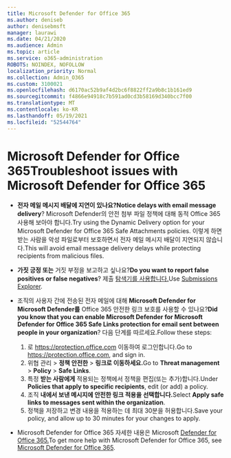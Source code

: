 ```yaml
---
title: Microsoft Defender for Office 365
ms.author: deniseb
author: denisebmsft
manager: laurawi
ms.date: 04/21/2020
ms.audience: Admin
ms.topic: article
ms.service: o365-administration
ROBOTS: NOINDEX, NOFOLLOW
localization_priority: Normal
ms.collection: Admin_O365
ms.custom: 3100021
ms.openlocfilehash: d6170ac52b9af4d2bc6f8822ff2a9b8c1b161ed9
ms.sourcegitcommit: f4866e94918c7b591ad0cd3b58169d340bcc7f00
ms.translationtype: MT
ms.contentlocale: ko-KR
ms.lasthandoff: 05/19/2021
ms.locfileid: "52544764"
---
```

# <a name="troubleshoot-issues-with-microsoft-defender-for-office-365"></a><span data-ttu-id="bdcc9-102">Microsoft Defender for Office 365</span><span class="sxs-lookup"><span data-stu-id="bdcc9-102">Troubleshoot issues with Microsoft Defender for Office 365</span></span>

- <span data-ttu-id="bdcc9-103">**전자 메일 메시지 배달에 지연이 있나요?**</span><span class="sxs-lookup"><span data-stu-id="bdcc9-103">**Notice delays with email message delivery**?</span></span> <span data-ttu-id="bdcc9-104">Microsoft Defender의 안전 첨부 파일 정책에 대해 동적 Office 365 사용해 보아야 합니다.</span><span class="sxs-lookup"><span data-stu-id="bdcc9-104">Try using the Dynamic Delivery option for your Microsoft Defender for Office 365 Safe Attachments policies.</span></span> <span data-ttu-id="bdcc9-105">이렇게 하면 받는 사람을 악성 파일로부터 보호하면서 전자 메일 메시지 배달이 지연되지 않습니다.</span><span class="sxs-lookup"><span data-stu-id="bdcc9-105">This will avoid email message delivery delays while protecting recipients from malicious files.</span></span>
- <span data-ttu-id="bdcc9-106">**가짓 긍정 또는** 거짓 부정을 보고하고 싶나요?</span><span class="sxs-lookup"><span data-stu-id="bdcc9-106">**Do you want to report false positives or false negatives**?</span></span> <span data-ttu-id="bdcc9-107">제출 [탐색기를 사용합니다.](https://protection.office.com/reportsubmission)</span><span class="sxs-lookup"><span data-stu-id="bdcc9-107">Use [Submissions Explorer](https://protection.office.com/reportsubmission).</span></span>
- <span data-ttu-id="bdcc9-108">조직의 사용자 간에 전송된 전자 메일에 대해 **Microsoft Defender for Microsoft Defender를** Office 365 안전한 링크 보호를 사용할 수 있나요?</span><span class="sxs-lookup"><span data-stu-id="bdcc9-108">**Did you know that you can enable Microsoft Defender for Microsoft Defender for Office 365 Safe Links protection for email sent between people in your organization**?</span></span> <span data-ttu-id="bdcc9-109">다음 단계를 따르세요.</span><span class="sxs-lookup"><span data-stu-id="bdcc9-109">Follow these steps:</span></span>
    1. <span data-ttu-id="bdcc9-110">로 https://protection.office.com 이동하여 로그인합니다.</span><span class="sxs-lookup"><span data-stu-id="bdcc9-110">Go to https://protection.office.com, and sign in.</span></span>
    2. <span data-ttu-id="bdcc9-111">위협 관리  >  **정책 안전한**  >  **링크로 이동하세요.**</span><span class="sxs-lookup"><span data-stu-id="bdcc9-111">Go to **Threat management** > **Policy** > **Safe Links**.</span></span>
    3. <span data-ttu-id="bdcc9-112">특정 **받는 사람에게** 적용되는 정책에서 정책을 편집(또는 추가)합니다.</span><span class="sxs-lookup"><span data-stu-id="bdcc9-112">Under **Policies that apply to specific recipients**, edit (or add) a policy.</span></span>
    4. <span data-ttu-id="bdcc9-113">조직 **내에서 보낸 메시지에 안전한 링크 적용을 선택합니다.**</span><span class="sxs-lookup"><span data-stu-id="bdcc9-113">Select **Apply safe links to messages sent within the organization**.</span></span>
    5. <span data-ttu-id="bdcc9-114">정책을 저장하고 변경 내용을 적용하는 데 최대 30분을 허용합니다.</span><span class="sxs-lookup"><span data-stu-id="bdcc9-114">Save your policy, and allow up to 30 minutes for your changes to apply.</span></span>

- <span data-ttu-id="bdcc9-115">Microsoft Defender for Office 365 자세한 내용은 Microsoft [Defender for Office 365.](/microsoft-365/security/office-365-security/office-365-atp)</span><span class="sxs-lookup"><span data-stu-id="bdcc9-115">To get more help with Microsoft Defender for Office 365, see [Microsoft Defender for Office 365](/microsoft-365/security/office-365-security/office-365-atp).</span></span>